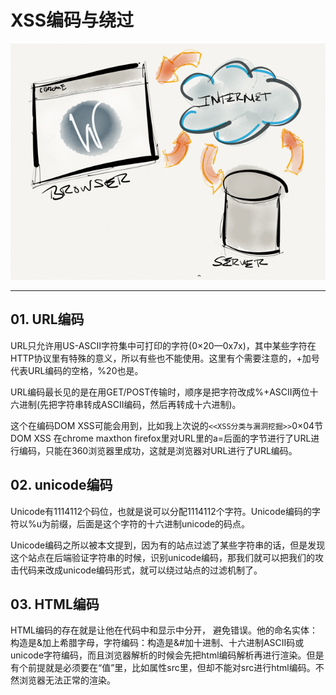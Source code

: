 # XSS编码与绕过

![](/attackUsers/xss/image/xss-17.png)

---

## 01. URL编码
URL只允许用US-ASCII字符集中可打印的字符(0×20—0x7x)，其中某些字符在HTTP协议里有特殊的意义，所以有些也不能使用。这里有个需要注意的，+加号代表URL编码的空格，%20也是。

URL编码最长见的是在用GET/POST传输时，顺序是把字符改成%+ASCII两位十六进制(先把字符串转成ASCII编码，然后再转成十六进制)。

这个在编码DOM XSS可能会用到，比如我上次说的`<<XSS分类与漏洞挖掘>>`0×04节DOM XSS 在chrome maxthon firefox里对URL里的a=后面的字节进行了URL进行编码，只能在360浏览器里成功，这就是浏览器对URL进行了URL编码。

## 02. unicode编码
Unicode有1114112个码位，也就是说可以分配1114112个字符。Unicode编码的字符以%u为前缀，后面是这个字符的十六进制unicode的码点。

Unicode编码之所以被本文提到，因为有的站点过滤了某些字符串的话，但是发现这个站点在后端验证字符串的时候，识别unicode编码，那我们就可以把我们的攻击代码来改成unicode编码形式，就可以绕过站点的过滤机制了。

## 03. HTML编码
HTML编码的存在就是让他在代码中和显示中分开， 避免错误。他的命名实体：构造是&加上希腊字母，字符编码：构造是&#加十进制、十六进制ASCII码或unicode字符编码，而且浏览器解析的时候会先把html编码解析再进行渲染。但是有个前提就是必须要在“值”里，比如属性src里，但却不能对src进行html编码。不然浏览器无法正常的渲染。

